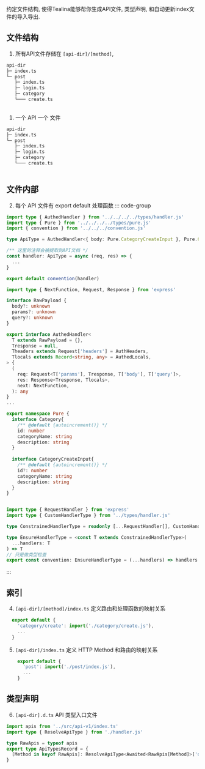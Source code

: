 约定文件结构, 使得Tealina能够帮你生成API文件, 类型声明, 和自动更新index文件的导入导出.
## 文件结构
1. 所有API文件存储在 `[api-dir]/[method]`,
```md {1,3}
api-dir
├─ index.ts
└─ post
   ├─ index.ts
   ├─ login.ts
   ├─ category
   └─── create.ts
   
```
1. 一个 API 一个 文件
```md {5,7}
api-dir
├─ index.ts
└─ post
   ├─ index.ts
   ├─ login.ts
   ├─ category
   └─── create.ts
   
```

## 文件内部
2. 每个 API 文件有 export default 处理函数
::: code-group
```ts [create.ts] {12}
import type { AuthedHandler } from '../../../../types/handler.js'
import type { Pure } from '../../../../types/pure.js'
import { convention } from '../../../convention.js'

type ApiType = AuthedHandler<{ body: Pure.CategoryCreateInput }, Pure.Category>

/** 这里的注释会被提取到API文档 */
const handler: ApiType = async (req, res) => {
  ...
}

export default convention(handler)
```

```ts [types/handler.ts]
import type { NextFunction, Request, Response } from 'express'

interface RawPayload {
  body?: unknown
  params?: unknown
  query?: unknown
}

export interface AuthedHandler< 
  T extends RawPayload = {}, 
  Tresponse = null,
  Theaders extends Request['headers'] = AuthHeaders,
  Tlocals extends Record<string, any> = AuthedLocals,
> {
  (
    req: Request<T['params'], Tresponse, T['body'], T['query']>,
    res: Response<Tresponse, Tlocals>,
    next: NextFunction,
  ): any
}
...
```

```ts [pure.d.ts]
export namespace Pure {
  interface Category{
    /** @default {autoincrement()} */
    id: number
    categoryName: string
    description: string
  }
  
  interface CategoryCreateInput{
    /** @default {autoincrement()} */
    id?: number
    categoryName: string
    description: string
  }
}
```

```ts [conventions.ts]

import type { RequestHandler } from 'express'
import type { CustomHandlerType } from '../types/handler.js'

type ConstrainedHandlerType = readonly [...RequestHandler[], CustomHandlerType]

type EnsureHandlerType = <const T extends ConstrainedHandlerType>(
  ...handlers: T
) => T
// 只是做类型检查
export const convention: EnsureHandlerType = (...handlers) => handlers

```
:::
## 索引
4. `[api-dir]/[method]/index.ts` 定义路由和处理函数的映射关系
  ```ts
    export default {
      'category/create': import('./category/create.js'),
      ...
    }
  ```
5. `[api-dir]/index.ts` 定义 HTTP Method 和路由的映射关系
```ts
    export default {
      'post': import('./post/index.js'),
      ...
    }
  ```
## 类型声明
6. `[api-dir].d.ts` API 类型入口文件
```ts
import apis from '../src/api-v1/index.ts'
import type { ResolveApiType } from './handler.js'

type RawApis = typeof apis
export type ApiTypesRecord = {
  [Method in keyof RawApis]: ResolveApiType<Awaited<RawApis[Method]>['default']>
}
```

